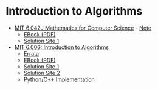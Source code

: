 # Introduction to Algorithms 
- [MIT 6.042J Mathematics for Computer Science](https://openlearninglibrary.mit.edu/courses/course-v1:OCW+6.042J+2T2019/about) - [Note](./mit_6.042j.md)
  - [EBook (PDF)](./Mathematics%20for%20Computer%20Science%20by%20Eric%20Lehman%2C%20F.%20Thomson%20Leighton%2C%20Albert%20R.%20Meyer%20(z-lib.org).pdf) 
  - [Solution Site 1](https://ocw.mit.edu/courses/electrical-engineering-and-computer-science/6-042j-mathematics-for-computer-science-fall-2005/lecture-notes/)
- [MIT 6.006: Introduction to Algorithms](https://ocw.mit.edu/courses/electrical-engineering-and-computer-science/6-006-introduction-to-algorithms-spring-2020/index.htm)
  - [Errata](https://www.cs.dartmouth.edu/~thc/clrs-bugs/bugs-3e.php)
  - [EBook (PDF)](https://github.com/jong8jong8/algorithm/blob/main/intro-algo/Introduction%20to%20algorithms%20by%20Thomas%20H.%20Cormen%2C%20Charles%20E.%20Leiserson%2C%20Ronald%20L.%20Rivest%2C%20Clifford%20Stein%20(z-lib.org).pdf)
  - [Solution Site 1](https://sites.math.rutgers.edu/~ajl213/CLRS/CLRS.html)
  - [Solution Site 2](https://walkccc.me/CLRS/)
  - [Python/C++ Implementation](https://github.com/Robertboy18/Theoretical-Algorithms-Implementation)



